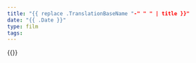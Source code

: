 ```yaml
---
title: "{{ replace .TranslationBaseName "-" " " | title }}"
date: "{{ .Date }}"
type: film
tags:
---
```


{{<vimeo id="" class="video-frame">}}
